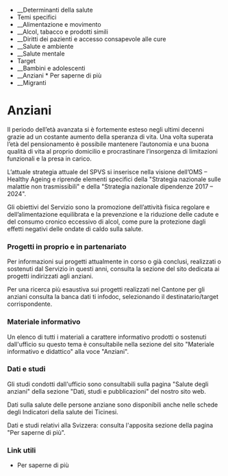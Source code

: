   * __Determinanti della salute
  * Temi specifici
  *  __Alimentazione e movimento
  *  __Alcol, tabacco e prodotti simili
  *  __Diritti dei pazienti e accesso consapevole alle cure
  *  __Salute e ambiente
  *  __Salute mentale
  * Target
  *  __Bambini e adolescenti
  *  __Anziani
    * Per saperne di più
  *  __Migranti

#  Anziani

Il periodo dell’età avanzata si è fortemente esteso negli ultimi decenni
grazie ad un costante aumento della speranza di vita. Una volta superata l’età
del pensionamento è possibile mantenere l’autonomia e una buona qualità di
vita al proprio domicilio e procrastinare l’insorgenza di limitazioni
funzionali e la presa in carico.

L’attuale strategia attuale del SPVS si inserisce nella visione dell’OMS –
Healthy Ageing e riprende elementi specifici della "Strategia nazionale sulle
malattie non trasmissibili" e della "Strategia nazionale dipendenze 2017 –
2024".

Gli obiettivi del Servizio sono la promozione dell’attività fisica regolare e
dell’alimentazione equilibrata e la prevenzione e la riduzione delle cadute e
del consumo cronico eccessivo di alcol, come pure la protezione dagli effetti
negativi delle ondate di caldo sulla salute.

###  Progetti in proprio e in partenariato

Per informazioni sui progetti attualmente in corso o già conclusi, realizzati
o sostenuti dal Servizio in questi anni, consulta la sezione del sito dedicata
ai progetti indirizzati agli anziani.

Per una ricerca più esaustiva sui progetti realizzati nel Cantone per gli
anziani consulta la banca dati ti infodoc, selezionando il destinatario/target
corrispondente.

###  Materiale informativo

Un elenco di tutti i materiali a carattere informativo prodotti o sostenuti
dall'ufficio su questo tema è consultabile nella sezione del sito "Materiale
informativo e didattico" alla voce "Anziani".

###  Dati e studi

Gli studi condotti dall'ufficio sono consultabili sulla pagina "Salute degli
anziani" della sezione "Dati, studi e pubblicazioni" del nostro sito web.

Dati sulla salute delle persone anziane sono disponibili anche nelle schede
degli Indicatori della salute dei Ticinesi.

Dati e studi relativi alla Svizzera: consulta l'apposita sezione della pagina
"Per saperne di più".

###  Link utili

  * Per saperne di più

